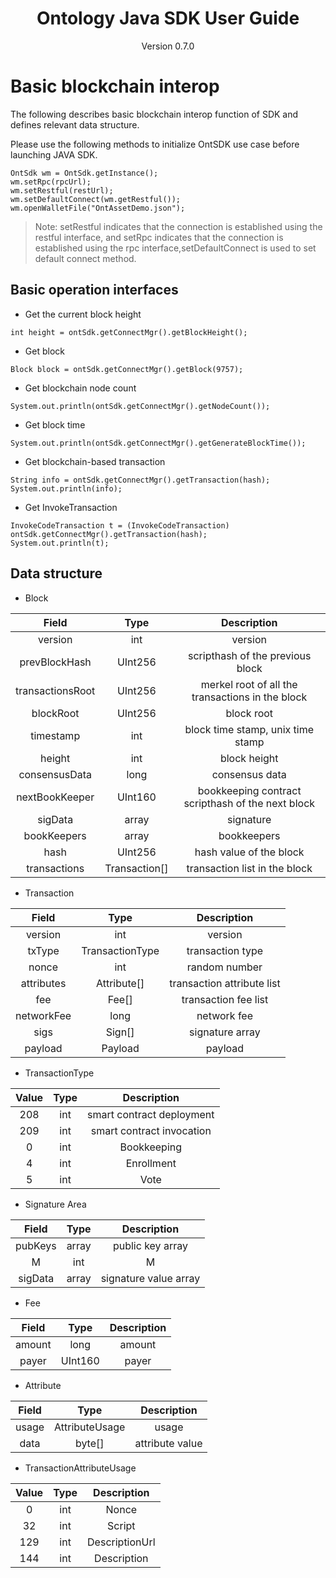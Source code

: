 <h1 align="center"> Ontology Java SDK User Guide </h1>
<p align="center" class="version">Version 0.7.0 </p>

# Basic blockchain interop

The following describes basic blockchain interop function of SDK and defines relevant data structure.

Please use the following methods to initialize OntSDK use case before launching JAVA SDK.

```
OntSdk wm = OntSdk.getInstance();
wm.setRpc(rpcUrl);
wm.setRestful(restUrl);
wm.setDefaultConnect(wm.getRestful());
wm.openWalletFile("OntAssetDemo.json");
```

> Note: setRestful indicates that the connection is established using the restful interface, and setRpc indicates that the connection is established using the rpc interface,setDefaultConnect is used to set default connect method. 


## Basic operation interfaces

* Get the current block height

```
int height = ontSdk.getConnectMgr().getBlockHeight();
```

* Get block

```
Block block = ontSdk.getConnectMgr().getBlock(9757);
```

* Get blockchain node count

```
System.out.println(ontSdk.getConnectMgr().getNodeCount());
```

* Get block time

```
System.out.println(ontSdk.getConnectMgr().getGenerateBlockTime());
```

* Get blockchain-based transaction

```
String info = ontSdk.getConnectMgr().getTransaction(hash);
System.out.println(info);
```

* Get InvokeTransaction

```
InvokeCodeTransaction t = (InvokeCodeTransaction) ontSdk.getConnectMgr().getTransaction(hash);
System.out.println(t);
```

## Data structure

* Block

| Field     |     Type |   Description   | 
| :--------------: | :--------:| :------: |
|    version|   int|  version  |
|    prevBlockHash|   UInt256|  scripthash of the previous block|
|    transactionsRoot|   UInt256|  merkel root of all the transactions in the block|
|    blockRoot|   UInt256| block root|
|    timestamp|   int| block time stamp, unix time stamp|
|    height|   int|  block height |
|    consensusData|   long |  consensus data |
|    nextBookKeeper|   UInt160 |  bookkeeping contract scripthash of the next block |
|    sigData|   array|  signature |
|    bookKeepers|   array|  bookkeepers |
|    hash|   UInt256 |  hash value of the block |
|    transactions|   Transaction[] |  transaction list in the block |


* Transaction

| Field     |     Type |   Description   | 
| :--------------: | :--------:| :------: |
|    version|   int|  version  |
|    txType|   TransactionType|transaction type|
|    nonce|   int |  random number|
|    attributes|   Attribute[]|  transaction attribute list |
|    fee|   Fee[] |  transaction fee list |
|    networkFee|   long| network fee  |
|    sigs|   Sign[]|   signature array  |
|    payload| Payload |  payload  |




* TransactionType

| Value     |     Type |   Description   | 
| :--------------: | :--------:| :------: |
|    208|   int |  smart contract deployment |
|    209|   int | smart contract invocation |
|      0|   int |        Bookkeeping  |
|      4|   int |     Enrollment       |
|      5|   int |     Vote |

* Signature Area

| Field     |     Type |   Description   | 
| :--------------: | :--------:| :------: |
|    pubKeys|   array |  public key array|
|    M|   int | M |
|    sigData|   array | signature value array |


* Fee

| Field     |     Type |   Description   | 
| :--------------: | :--------:| :------: |
|    amount|   long|  amount|
|    payer|   UInt160 | payer |

* Attribute

| Field    |     Type |   Description   | 
| :--------------: | :--------:| :------: |
|    usage |   AttributeUsage |  usage|
|    data|   byte[] | attribute value |


* TransactionAttributeUsage

| Value     |     Type |   Description   | 
| :--------------: | :--------:| :------: |
|    0|   int|  Nonce|
|    32|   int | Script |
|    129|   int | DescriptionUrl |
|    144|   int | Description |
